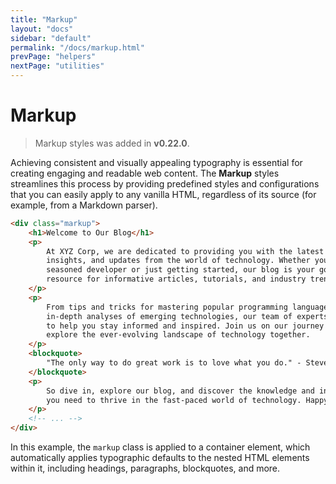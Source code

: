 ```yaml
---
title: "Markup"
layout: "docs"
sidebar: "default"
permalink: "/docs/markup.html"
prevPage: "helpers"
nextPage: "utilities"
---
```


# Markup

> Markup styles was added in **v0.22.0**.

Achieving consistent and visually appealing typography is essential for creating engaging and readable web content. The **Markup** styles streamlines this process by providing predefined styles and configurations that you can easily apply to any vanilla HTML, regardless of its source (for example, from a Markdown parser).

```html
<div class="markup">
    <h1>Welcome to Our Blog</h1>
    <p>
        At XYZ Corp, we are dedicated to providing you with the latest news, 
        insights, and updates from the world of technology. Whether you are a 
        seasoned developer or just getting started, our blog is your go-to 
        resource for informative articles, tutorials, and industry trends.
    </p>
    <p>
        From tips and tricks for mastering popular programming languages to 
        in-depth analyses of emerging technologies, our team of experts is here 
        to help you stay informed and inspired. Join us on our journey as we 
        explore the ever-evolving landscape of technology together.
    </p>
    <blockquote>
        "The only way to do great work is to love what you do." - Steve Jobs
    </blockquote>
    <p>
        So dive in, explore our blog, and discover the knowledge and inspiration 
        you need to thrive in the fast-paced world of technology. Happy reading!
    </p>
    <!-- ... -->
</div>
```

In this example, the `markup` class is applied to a container element, which automatically applies typographic defaults to the nested HTML elements within it, including headings, paragraphs, blockquotes, and more. 
